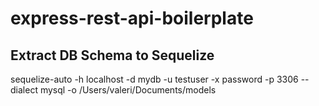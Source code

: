 # express-rest-api-boilerplate

## Extract DB Schema to Sequelize

sequelize-auto -h localhost -d mydb -u testuser -x password -p 3306  --dialect mysql -o  /Users/valeri/Documents/models 

